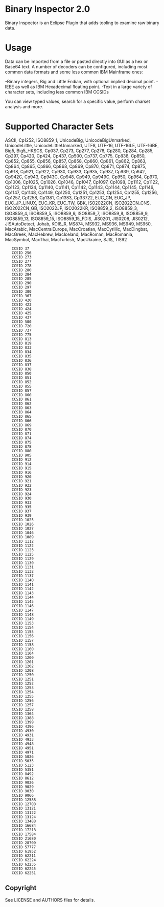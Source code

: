 # Binary Inspector 2.0


Binary Inspector is an Eclipse Plugin that adds tooling to examine raw binary data.


# Usage
Data can be imported from a file or pasted directly into GUI as a hex or Base64 text.
A number of decoders can be configured, including most common data formats and some less common IBM Mainframe ones:


-Binary integers, Big and Little Endian, with optional implied decimal point.
-IEEE as well as IBM Hexadecimal floating point.
-Text in a large variety of character sets, including less common IBM CCSIDs


You can view typed values, search for a specific value, perform charset analysis and more.


# Supported Character Sets
ASCII,  Cp1252,
ISO8859_1,
UnicodeBig,
UnicodeBigUnmarked,
UnicodeLittle,
UnicodeLittleUnmarked,
UTF8,
UTF-16,
UTF-16LE,
UTF-16BE,
Big5,
Big5_HKSCS,
Cp037,
Cp273,
Cp277,
Cp278,
Cp280,
Cp284,
Cp285,
Cp297,
Cp420,
Cp424,
Cp437,
Cp500,
Cp737,
Cp775,
Cp838,
Cp850,
Cp852,
Cp855,
Cp856,
Cp857,
Cp858,
Cp860,
Cp861,
Cp862,
Cp863,
Cp864,
Cp865,
Cp866,
Cp868,
Cp869,
Cp870,
Cp871,
Cp874,
Cp875,
Cp918,
Cp921,
Cp922,
Cp930,
Cp933,
Cp935,
Cp937,
Cp939,
Cp942,
Cp942C,
Cp943,
Cp943C,
Cp948,
Cp949,
Cp949C,
Cp950,
Cp964,
Cp970,
Cp1006,
Cp1025,
Cp1026,
Cp1046,
Cp1047,
Cp1097,
Cp1098,
Cp1112,
Cp1122,
Cp1123,
Cp1124,
Cp1140,
Cp1141,
Cp1142,
Cp1143,
Cp1144,
Cp1145,
Cp1146,
Cp1147,
Cp1148,
Cp1149,
Cp1250,
Cp1251,
Cp1253,
Cp1254,
Cp1255,
Cp1256,
Cp1257,
Cp1258,
Cp1381,
Cp1383,
Cp33722,
EUC_CN,
EUC_JP,
EUC_JP_LINUX,
EUC_KR,
EUC_TW,
GBK,
ISO2022CN,
ISO2022CN_CNS,
ISO2022CN_GB,
ISO2022JP,
ISO2022KR,
ISO8859_2,
ISO8859_3,
ISO8859_4,
ISO8859_5,
ISO8859_6,
ISO8859_7,
ISO8859_8,
ISO8859_9,
ISO8859_13,
ISO8859_15,
ISO8859_15_FDIS,
JIS0201,
JIS0208,
JIS0212,
JISAutoDetect,
Johab,
KOI8_R,
MS874,
MS932,
MS936,
MS949,
MS950,
MacArabic,
MacCentralEurope,
MacCroatian,
MacCyrillic,
MacDingbat,
MacGreek,
MacHebrew,
MacIceland,
MacRoman,
MacRomania,
MacSymbol,
MacThai,
MacTurkish,
MacUkraine,
SJIS,
TIS62


       CCSID 37
       CCSID 256
       CCSID 273
       CCSID 277
       CCSID 278
       CCSID 280
       CCSID 284
       CCSID 285
       CCSID 290
       CCSID 297
       CCSID 300
       CCSID 367
       CCSID 420
       CCSID 423
       CCSID 424
       CCSID 425
       CCSID 437
       CCSID 500
       CCSID 720
       CCSID 737
       CCSID 775
       CCSID 813
       CCSID 819
       CCSID 833
       CCSID 834
       CCSID 835
       CCSID 836
       CCSID 837
       CCSID 838
       CCSID 850
       CCSID 851
       CCSID 852
       CCSID 855
       CCSID 857
       CCSID 860
       CCSID 861
       CCSID 862
       CCSID 863
       CCSID 864
       CCSID 865
       CCSID 866
       CCSID 869
       CCSID 870
       CCSID 871
       CCSID 874
       CCSID 875
       CCSID 878
       CCSID 880
       CCSID 905
       CCSID 912
       CCSID 914
       CCSID 915
       CCSID 916
       CCSID 920
       CCSID 921
       CCSID 922
       CCSID 923
       CCSID 924
       CCSID 930
       CCSID 933
       CCSID 935
       CCSID 937
       CCSID 939
       CCSID 1025
       CCSID 1026
       CCSID 1027
       CCSID 1046
       CCSID 1089
       CCSID 1112
       CCSID 1122
       CCSID 1123
       CCSID 1125
       CCSID 1129
       CCSID 1130
       CCSID 1131
       CCSID 1132
       CCSID 1137
       CCSID 1140
       CCSID 1141
       CCSID 1142
       CCSID 1143
       CCSID 1144
       CCSID 1145
       CCSID 1146
       CCSID 1147
       CCSID 1148
       CCSID 1149
       CCSID 1153
       CCSID 1154
       CCSID 1155
       CCSID 1156
       CCSID 1157
       CCSID 1158
       CCSID 1160
       CCSID 1164
       CCSID 1200
       CCSID 1201
       CCSID 1202
       CCSID 1208
       CCSID 1250
       CCSID 1251
       CCSID 1252
       CCSID 1253
       CCSID 1254
       CCSID 1255
       CCSID 1256
       CCSID 1257
       CCSID 1258
       CCSID 1364
       CCSID 1388
       CCSID 1399
       CCSID 4396
       CCSID 4930
       CCSID 4931
       CCSID 4933
       CCSID 4948
       CCSID 4951
       CCSID 4971
       CCSID 5026
       CCSID 5035
       CCSID 5123
       CCSID 5351
       CCSID 8492
       CCSID 8612
       CCSID 9026
       CCSID 9029
       CCSID 9030
       CCSID 9066
       CCSID 12588
       CCSID 12708
       CCSID 13121
       CCSID 13122
       CCSID 13124
       CCSID 13488
       CCSID 16684
       CCSID 17218
       CCSID 17584
       CCSID 21680
       CCSID 28709
       CCSID 57777
       CCSID 61952
       CCSID 62211
       CCSID 62224
       CCSID 62235
       CCSID 62245
       CCSID 62251


## Copyright


See LICENSE and AUTHORS files for details.
